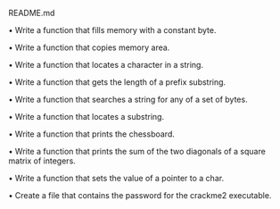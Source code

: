 README.md

•	Write a function that fills memory with a constant byte.

•	Write a function that copies memory area.

•	Write a function that locates a character in a string.

•	Write a function that gets the length of a prefix substring.

•	Write a function that searches a string for any of a set of bytes.

•	Write a function that locates a substring.

•	Write a function that prints the chessboard.

•	Write a function that prints the sum of the two diagonals of a square matrix of integers.

•	Write a function that sets the value of a pointer to a char.

•	Create a file that contains the password for the crackme2 executable.

